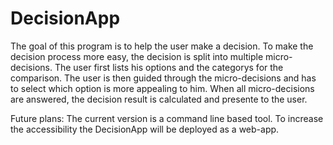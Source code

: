 # DecisionApp

The goal of this program is to help the user make a decision. To make the decision process more easy, the decision is split into multiple micro-decisions. The user first lists his options and the categorys for the comparison. The user is then guided through the micro-decisions and has to select which option is more appealing to him. When all micro-decisions are answered, the decision result is calculated and presente to the user.

Future plans:
The current version is a command line based tool. To increase the accessibility the DecisionApp will be deployed as a web-app.
